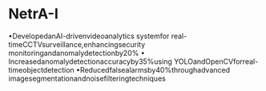 # NetrA-I
•DevelopedanAI-drivenvideoanalytics systemfor
 real-timeCCTVsurveillance,enhancingsecurity
 monitoringandanomalydetectionby20%
 • Increasedanomalydetectionaccuracyby35%using
 YOLOandOpenCVforreal-timeobjectdetection
 •Reducedfalsealarmsby40%throughadvanced
 imagesegmentationandnoisefilteringtechniques
